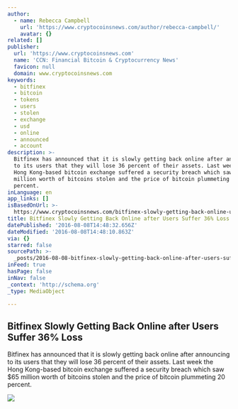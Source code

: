 ```yaml
---
author:
  - name: Rebecca Campbell
    url: 'https://www.cryptocoinsnews.com/author/rebecca-campbell/'
    avatar: {}
related: []
publisher:
  url: 'https://www.cryptocoinsnews.com'
  name: 'CCN: Financial Bitcoin & Cryptocurrency News'
  favicon: null
  domain: www.cryptocoinsnews.com
keywords:
  - bitfinex
  - bitcoin
  - tokens
  - users
  - stolen
  - exchange
  - usd
  - online
  - announced
  - account
description: >-
  Bitfinex has announced that it is slowly getting back online after announcing
  to its users that they will lose 36 percent of their assets. Last week the
  Hong Kong-based bitcoin exchange suffered a security breach which saw $65
  million worth of bitcoins stolen and the price of bitcoin plummeting 20
  percent.
inLanguage: en
app_links: []
isBasedOnUrl: >-
  https://www.cryptocoinsnews.com/bitfinex-slowly-getting-back-online-users-suffer-36-loss/
title: Bitfinex Slowly Getting Back Online after Users Suffer 36% Loss
datePublished: '2016-08-08T14:48:32.656Z'
dateModified: '2016-08-08T14:48:10.863Z'
via: {}
starred: false
sourcePath: >-
  _posts/2016-08-08-bitfinex-slowly-getting-back-online-after-users-suffer-36-l.md
inFeed: true
hasPage: false
inNav: false
_context: 'http://schema.org'
_type: MediaObject

---
```

<article style=""><h1>Bitfinex Slowly Getting Back Online after Users Suffer 36% Loss</h1><p>Bitfinex has announced that it is slowly getting back online after announcing to its users that they will lose 36 percent of their assets. Last week the Hong Kong-based bitcoin exchange suffered a security breach which saw $65 million worth of bitcoins stolen and the price of bitcoin plummeting 20 percent.</p><img src="https://www.cryptocoinsnews.com/wp-content/uploads/2016/08/Bitfinex-Slowly-Getting-Back-Online-after-Users-Suffer-36-Loss.jpg" /></article>